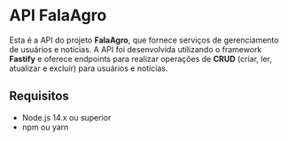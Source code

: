 # API FalaAgro

Esta é a API do projeto **FalaAgro**, que fornece serviços de gerenciamento de usuários e notícias. A API foi desenvolvida utilizando o framework **Fastify** e oferece endpoints para realizar operações de **CRUD** (criar, ler, atualizar e excluir) para usuários e notícias.

## Requisitos

- Node.js 14.x ou superior
- npm ou yarn

